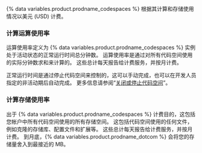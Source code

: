 {% data variables.product.prodname_codespaces %} 根据其计算和存储使用情况以美元 (USD) 计费。

### 计算运算使用率
运算使用率定义为 {% data variables.product.prodname_codespaces %} 实例处于活动状态的正常运行时间总分钟数。 运算使用率是通过对所有代码空间使用的实际分钟数求和来计算的。 这些总计每天报告给计费服务，并按月计费。

正常运行时间是通过停止代码空间来控制的，这可以手动完成，也可以在开发人员指定的非活动期后自动完成。 更多信息请参阅“[关闭或停止代码空间](/codespaces/getting-started/deep-dive#closing-or-stopping-your-codespace)”。

### 计算存储使用率
出于 {% data variables.product.prodname_codespaces %} 计费目的，这包括您帐户中所有代码空间使用的所有存储空间。 这包括代码空间使用的任何文件，例如克隆的存储库、配置文件和扩展等。 这些总计每天报告给计费服务，并按月计费。 到月底，{% data variables.product.prodname_dotcom %} 会将您的存储量舍入到最接近的 MB。 
